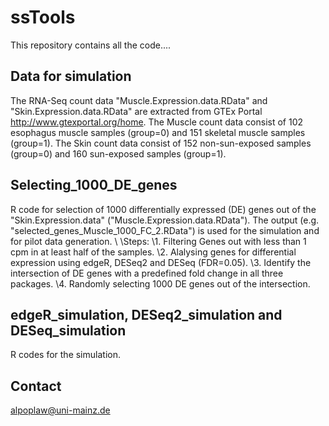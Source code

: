 # ssTools

This repository contains all the code....

## Data for simulation

The RNA-Seq count data "Muscle.Expression.data.RData" and "Skin.Expression.data.RData" are extracted from GTEx Portal http://www.gtexportal.org/home. The Muscle count data consist of 102 esophagus muscle samples (group=0) and 151 skeletal muscle samples (group=1). The Skin count data consist of 152 non-sun-exposed samples (group=0) and 160 sun-exposed samples (group=1).

## Selecting_1000_DE_genes

R code for selection of 1000 differentially expressed (DE) genes out of the "Skin.Expression.data" ("Muscle.Expression.data.RData").
The output (e.g. "selected_genes_Muscle_1000_FC_2.RData") is used for the simulation and for pilot data generation.
\\
\\Steps:
\\1. Filtering Genes out with less than 1 cpm in at least half of the samples. 
\\2. Alalysing genes for differential expression using edgeR, DESeq2 and DESeq (FDR=0.05).
\\3. Identify the intersection of DE genes with a predefined fold change in all three packages.
\\4. Randomly selecting 1000 DE genes out of the intersection.

## edgeR_simulation, DESeq2_simulation and DESeq_simulation

R codes for the simulation. 

## Contact

alpoplaw@uni-mainz.de
